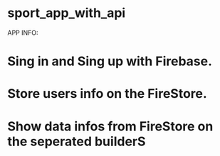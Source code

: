 # sport_app_with_api

APP INFO:
# Sing in and Sing up with Firebase.
# Store users info on the FireStore.
# Show data infos from FireStore on the seperated builderS 
